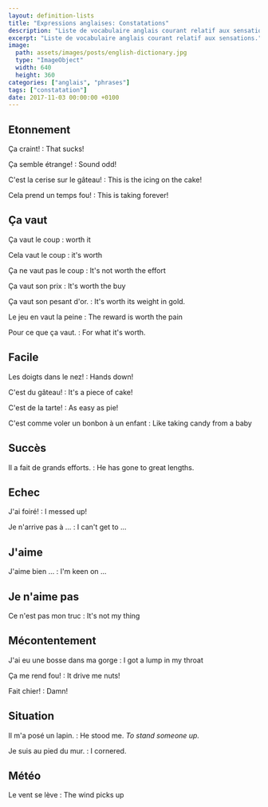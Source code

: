 ```yaml
---
layout: definition-lists
title: "Expressions anglaises: Constatations"
description: "Liste de vocabulaire anglais courant relatif aux sensations."
excerpt: "Liste de vocabulaire anglais courant relatif aux sensations."
image:
  path: assets/images/posts/english-dictionary.jpg
  type: "ImageObject"
  width: 640
  height: 360
categories: ["anglais", "phrases"]
tags: ["constatation"]
date: 2017-11-03 00:00:00 +0100
---
```


## Etonnement

Ça craint!
: That sucks!

Ça semble étrange!
: Sound odd!

C'est la cerise sur le gâteau!
: This is the icing on the cake!

Cela prend un temps fou!
: This is taking forever!


## Ça vaut

Ça vaut le coup
: worth it

Cela vaut le coup
: it's worth

Ça ne vaut pas le coup
: It's not worth the effort

Ça vaut son prix
: It's worth the buy

Ça vaut son pesant d'or.
: It's worth its weight in gold.

Le jeu en vaut la peine
: The reward is worth the pain

Pour ce que ça vaut.
: For what it's worth.


## Facile

Les doigts dans le nez!
: Hands down!

C'est du gâteau!
: It's a piece of cake!

C'est de la tarte!
: As easy as pie!

C'est comme voler un bonbon à un enfant
: Like taking candy from a baby


## Succès

Il a fait de grands efforts.
: He has gone to great lengths.


## Echec

J'ai foiré!
: I messed up!

Je n'arrive pas à …
: I can't get to …


## J'aime

J'aime bien …
: I'm keen on …


## Je n'aime pas

Ce n'est pas mon truc
: It's not my thing


## Mécontentement

J'ai eu une bosse dans ma gorge
: I got a lump in my throat

Ça me rend fou!
: It drive me nuts!

Fait chier!
: Damn!


## Situation

Il m'a posé un lapin.
: He stood me.
*To stand someone up.*

Je suis au pied du mur.
: I cornered.


## Météo

Le vent se lève
: The wind picks up
